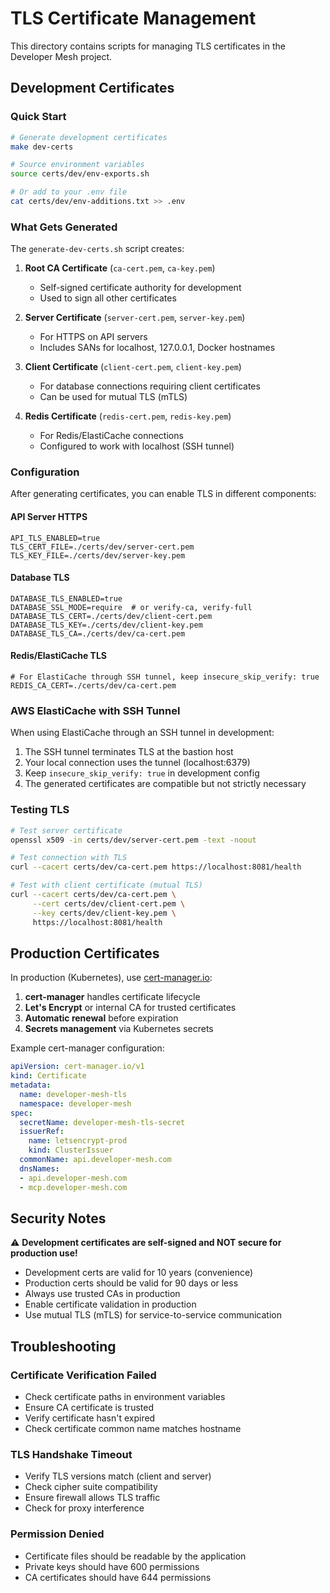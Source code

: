 # TLS Certificate Management

This directory contains scripts for managing TLS certificates in the Developer Mesh project.

## Development Certificates

### Quick Start

```bash
# Generate development certificates
make dev-certs

# Source environment variables
source certs/dev/env-exports.sh

# Or add to your .env file
cat certs/dev/env-additions.txt >> .env
```

### What Gets Generated

The `generate-dev-certs.sh` script creates:

1. **Root CA Certificate** (`ca-cert.pem`, `ca-key.pem`)
   - Self-signed certificate authority for development
   - Used to sign all other certificates

2. **Server Certificate** (`server-cert.pem`, `server-key.pem`)
   - For HTTPS on API servers
   - Includes SANs for localhost, 127.0.0.1, Docker hostnames

3. **Client Certificate** (`client-cert.pem`, `client-key.pem`)
   - For database connections requiring client certificates
   - Can be used for mutual TLS (mTLS)

4. **Redis Certificate** (`redis-cert.pem`, `redis-key.pem`)
   - For Redis/ElastiCache connections
   - Configured to work with localhost (SSH tunnel)

### Configuration

After generating certificates, you can enable TLS in different components:

#### API Server HTTPS
```env
API_TLS_ENABLED=true
TLS_CERT_FILE=./certs/dev/server-cert.pem
TLS_KEY_FILE=./certs/dev/server-key.pem
```

#### Database TLS
```env
DATABASE_TLS_ENABLED=true
DATABASE_SSL_MODE=require  # or verify-ca, verify-full
DATABASE_TLS_CERT=./certs/dev/client-cert.pem
DATABASE_TLS_KEY=./certs/dev/client-key.pem
DATABASE_TLS_CA=./certs/dev/ca-cert.pem
```

#### Redis/ElastiCache TLS
```env
# For ElastiCache through SSH tunnel, keep insecure_skip_verify: true
REDIS_CA_CERT=./certs/dev/ca-cert.pem
```

### AWS ElastiCache with SSH Tunnel

When using ElastiCache through an SSH tunnel in development:

1. The SSH tunnel terminates TLS at the bastion host
2. Your local connection uses the tunnel (localhost:6379)
3. Keep `insecure_skip_verify: true` in development config
4. The generated certificates are compatible but not strictly necessary

### Testing TLS

```bash
# Test server certificate
openssl x509 -in certs/dev/server-cert.pem -text -noout

# Test connection with TLS
curl --cacert certs/dev/ca-cert.pem https://localhost:8081/health

# Test with client certificate (mutual TLS)
curl --cacert certs/dev/ca-cert.pem \
     --cert certs/dev/client-cert.pem \
     --key certs/dev/client-key.pem \
     https://localhost:8081/health
```

## Production Certificates

In production (Kubernetes), use [cert-manager.io](https://cert-manager.io/):

1. **cert-manager** handles certificate lifecycle
2. **Let's Encrypt** or internal CA for trusted certificates
3. **Automatic renewal** before expiration
4. **Secrets management** via Kubernetes secrets

Example cert-manager configuration:

```yaml
apiVersion: cert-manager.io/v1
kind: Certificate
metadata:
  name: developer-mesh-tls
  namespace: developer-mesh
spec:
  secretName: developer-mesh-tls-secret
  issuerRef:
    name: letsencrypt-prod
    kind: ClusterIssuer
  commonName: api.developer-mesh.com
  dnsNames:
  - api.developer-mesh.com
  - mcp.developer-mesh.com
```

## Security Notes

⚠️ **Development certificates are self-signed and NOT secure for production use!**

- Development certs are valid for 10 years (convenience)
- Production certs should be valid for 90 days or less
- Always use trusted CAs in production
- Enable certificate validation in production
- Use mutual TLS (mTLS) for service-to-service communication

## Troubleshooting

### Certificate Verification Failed
- Check certificate paths in environment variables
- Ensure CA certificate is trusted
- Verify certificate hasn't expired
- Check certificate common name matches hostname

### TLS Handshake Timeout
- Verify TLS versions match (client and server)
- Check cipher suite compatibility
- Ensure firewall allows TLS traffic
- Check for proxy interference

### Permission Denied
- Certificate files should be readable by the application
- Private keys should have 600 permissions
- CA certificates should have 644 permissions